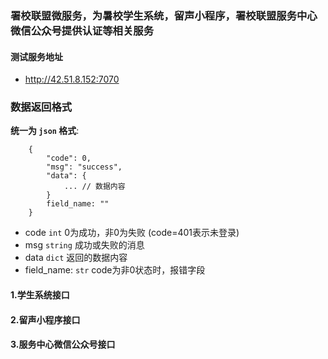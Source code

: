 ### 署校联盟微服务，为暑校学生系统，留声小程序，署校联盟服务中心微信公众号提供认证等相关服务

#### 测试服务地址
- http://42.51.8.152:7070


### 数据返回格式

**统一为 `json` 格式**:
```
    {
        "code": 0,
        "msg": "success",
        "data": {
            ... // 数据内容
        }
        field_name: ""
    }
```
- code `int` 0为成功，非0为失败 (code=401表示未登录)
- msg `string` 成功或失败的消息
- data `dict` 返回的数据内容
- field_name: `str`  code为非0状态时，报错字段


#### 1.学生系统接口


#### 2.留声小程序接口


#### 3.服务中心微信公众号接口